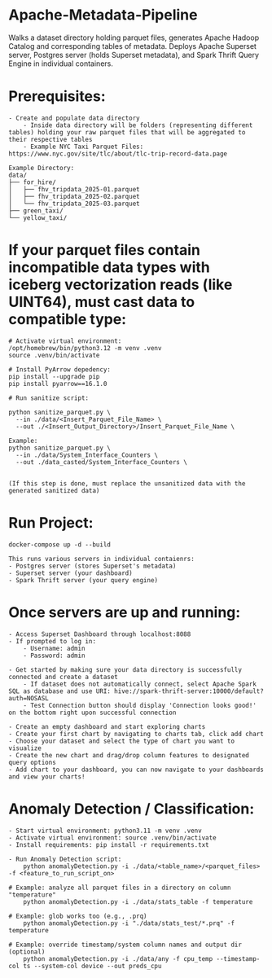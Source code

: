# Apache-Metadata-Pipeline
Walks a dataset directory holding parquet files, generates Apache Hadoop Catalog and corresponding tables of metadata. Deploys Apache Superset server, Postgres server (holds Superset metadata), and Spark Thrift Query Engine in individual containers.

# Prerequisites:
    - Create and populate data directory
        - Inside data directory will be folders (representing different tables) holding your raw parquet files that will be aggregated to their respective tables
        - Example NYC Taxi Parquet Files: https://www.nyc.gov/site/tlc/about/tlc-trip-record-data.page 

    Example Directory:
    data/
    ├── for_hire/
    │   ├── fhv_tripdata_2025-01.parquet
    │   ├── fhv_tripdata_2025-02.parquet
    │   └── fhv_tripdata_2025-03.parquet
    ├── green_taxi/
    └── yellow_taxi/

# If your parquet files contain incompatible data types with iceberg vectorization reads (like UINT64), must cast data to compatible type:
    # Activate virtual environment:
    /opt/homebrew/bin/python3.12 -m venv .venv
    source .venv/bin/activate

    # Install PyArrow depedency:
    pip install --upgrade pip
    pip install pyarrow==16.1.0

    # Run sanitize script:

    python sanitize_parquet.py \
      --in ./data/<Insert_Parquet_File_Name> \
      --out ./<Insert_Output_Directory>/Insert_Parquet_File_Name \

    Example:
    python sanitize_parquet.py \
      --in ./data/System_Interface_Counters \
      --out ./data_casted/System_Interface_Counters \


    (If this step is done, must replace the unsanitized data with the generated sanitized data)


# Run Project:
    docker-compose up -d --build

    This runs various servers in individual contaienrs:
    - Postgres server (stores Superset's metadata)
    - Superset server (your dashboard)
    - Spark Thrift server (your query engine)
    
# Once servers are up and running: 
    - Access Superset Dashboard through localhost:8088
    - If prompted to log in: 
        - Username: admin 
        - Password: admin

    - Get started by making sure your data directory is successfully connected and create a dataset
        - If dataset does not automatically connect, select Apache Spark SQL as database and use URI: hive://spark-thrift-server:10000/default?auth=NOSASL
        - Test Connection button should display 'Connection looks good!' on the bottom right upon successful connection

    - Create an empty dashboard and start exploring charts
    - Create your first chart by navigating to charts tab, click add chart 
    - Choose your dataset and select the type of chart you want to visualize
    - Create the new chart and drag/drop column features to designated query options
    - Add chart to your dashboard, you can now navigate to your dashboards and view your charts!

# Anomaly Detection / Classification:
    - Start virtual environment: python3.11 -m venv .venv
    - Activate virtual environment: source .venv/bin/activate
    - Install requirements: pip install -r requirements.txt

    - Run Anomaly Detection script:
        python anomalyDetection.py -i ./data/<table_name>/<parquet_files> -f <feature_to_run_script_on>

    # Example: analyze all parquet files in a directory on column "temperature"
        python anomalyDetection.py -i ./data/stats_table -f temperature

    # Example: glob works too (e.g., .prq)
        python anomalyDetection.py -i "./data/stats_test/*.prq" -f temperature

    # Example: override timestamp/system column names and output dir (optional)
        python anomalyDetection.py -i ./data/any -f cpu_temp --timestamp-col ts --system-col device --out preds_cpu